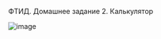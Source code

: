 ФТИД. Домашнее задание 2. Калькулятор

![image](https://github.com/alexkorm14/HW_FTIAD_python_calclulator/assets/55430322/541fe985-4b79-4cbc-8382-769332bf28fa)

